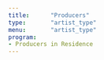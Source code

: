 ```yaml
---
title:      "Producers"
type:       "artist_type"
menu:       "artist_type"
program:
- Producers in Residence
---
```

